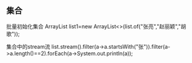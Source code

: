 ## 集合

批量初始化集合 ArrayList<String> list1=new ArrayList<>(list.of("张亮","赵丽颖","胡歌"));

集合中的stream流    list.stream().filter(a->a.startsWith("张")).filter(a->a.length()==2).forEach(a->System.out.println(a));

